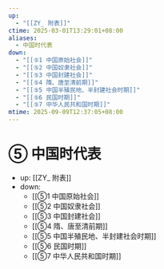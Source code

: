 ```yaml
---
up:
  - "[[ZY_ 附表]]"
ctime: 2025-03-01T13:29:01+08:00
aliases:
  - 中国时代表
down:
  - "[[⑤1 中国原始社会]]"
  - "[[⑤2 中国奴隶社会]]"
  - "[[⑤3 中国封建社会]]"
  - "[[⑤4 隋、唐至清前期]]"
  - "[[⑤5 中国半殖民地、半封建社会时期]]"
  - "[[⑤6 民国时期]]"
  - "[[⑤7 中华人民共和国时期]]"
mtime: 2025-09-09T12:37:05+08:00
---
```


# ⑤ 中国时代表

- up: [[ZY_ 附表]]
- down:	
	- [[⑤1 中国原始社会]]
	- [[⑤2 中国奴隶社会]]
	- [[⑤3 中国封建社会]]
	- [[⑤4 隋、唐至清前期]]
	- [[⑤5 中国半殖民地、半封建社会时期]]
	- [[⑤6 民国时期]]
	- [[⑤7 中华人民共和国时期]]
	
